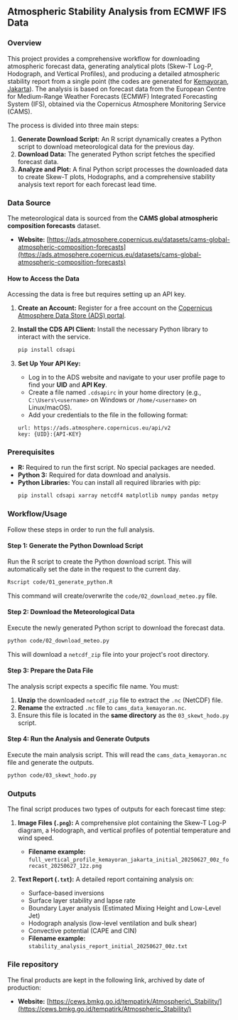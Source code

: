 ## Atmospheric Stability Analysis from ECMWF IFS Data

### Overview

This project provides a comprehensive workflow for downloading atmospheric forecast data, generating analytical plots (Skew-T Log-P, Hodograph, and Vertical Profiles), and producing a detailed atmospheric stability report from a single point (the codes are generated for [Kemayoran, Jakarta](https://maps.app.goo.gl/oxvD5d5QV9Y7BBV9A)). The analysis is based on forecast data from the European Centre for Medium-Range Weather Forecasts (ECMWF) Integrated Forecasting System (IFS), obtained via the Copernicus Atmosphere Monitoring Service (CAMS).

The process is divided into three main steps:

1.  **Generate Download Script:** An R script dynamically creates a Python script to download meteorological data for the previous day.
2.  **Download Data:** The generated Python script fetches the specified forecast data.
3.  **Analyze and Plot:** A final Python script processes the downloaded data to create Skew-T plots, Hodographs, and a comprehensive stability analysis text report for each forecast lead time.

### Data Source

The meteorological data is sourced from the **CAMS global atmospheric composition forecasts** dataset.

  * **Website:** [https://ads.atmosphere.copernicus.eu/datasets/cams-global-atmospheric-composition-forecasts](https://ads.atmosphere.copernicus.eu/datasets/cams-global-atmospheric-composition-forecasts)

#### How to Access the Data

Accessing the data is free but requires setting up an API key.

1.  **Create an Account:** Register for a free account on the [Copernicus Atmosphere Data Store (ADS) portal](https://www.google.com/search?q=https://ads.atmosphere.copernicus.eu/user/register).

2.  **Install the CDS API Client:** Install the necessary Python library to interact with the service.

    ```bash
    pip install cdsapi
    ```

3.  **Set Up Your API Key:**

      * Log in to the ADS website and navigate to your user profile page to find your **UID** and **API Key**.
      * Create a file named `.cdsapirc` in your home directory (e.g., `C:\Users\<username>` on Windows or `/home/<username>` on Linux/macOS).
      * Add your credentials to the file in the following format:

    <!-- end list -->

    ```
    url: https://ads.atmosphere.copernicus.eu/api/v2
    key: {UID}:{API-KEY}
    ```

### Prerequisites

  * **R:** Required to run the first script. No special packages are needed.
  * **Python 3:** Required for data download and analysis.
  * **Python Libraries:** You can install all required libraries with pip:
    ```bash
    pip install cdsapi xarray netcdf4 matplotlib numpy pandas metpy
    ```

### Workflow/Usage

Follow these steps in order to run the full analysis.

#### Step 1: Generate the Python Download Script

Run the R script to create the Python download script. This will automatically set the date in the request to the current day.

```bash
Rscript code/01_generate_python.R
```

This command will create/overwrite the `code/02_download_meteo.py` file.

#### Step 2: Download the Meteorological Data

Execute the newly generated Python script to download the forecast data.

```bash
python code/02_download_meteo.py
```

This will download a `netcdf_zip` file into your project's root directory.

#### Step 3: Prepare the Data File

The analysis script expects a specific file name. You must:

1.  **Unzip** the downloaded `netcdf_zip` file to extract the `.nc` (NetCDF) file.
2.  **Rename** the extracted `.nc` file to `cams_data_kemayoran.nc`.
3.  Ensure this file is located in the **same directory** as the `03_skewt_hodo.py` script.

#### Step 4: Run the Analysis and Generate Outputs

Execute the main analysis script. This will read the `cams_data_kemayoran.nc` file and generate the outputs.

```bash
python code/03_skewt_hodo.py
```

### Outputs

The final script produces two types of outputs for each forecast time step:

1.  **Image Files (`.png`):** A comprehensive plot containing the Skew-T Log-P diagram, a Hodograph, and vertical profiles of potential temperature and wind speed.

      * **Filename example:** `full_vertical_profile_kemayoran_jakarta_initial_20250627_00z_forecast_20250627_12z.png`

2.  **Text Report (`.txt`):** A detailed report containing analysis on:

      * Surface-based inversions
      * Surface layer stability and lapse rate
      * Boundary Layer analysis (Estimated Mixing Height and Low-Level Jet)
      * Hodograph analysis (low-level ventilation and bulk shear)
      * Convective potential (CAPE and CIN)
      * **Filename example:** `stability_analysis_report_initial_20250627_00z.txt`

### File repository

The final products are kept in the following link, archived by date of production:

  * **Website:** [https://cews.bmkg.go.id/tempatirk/Atmospheric\_Stability/](https://cews.bmkg.go.id/tempatirk/Atmospheric_Stability/)
